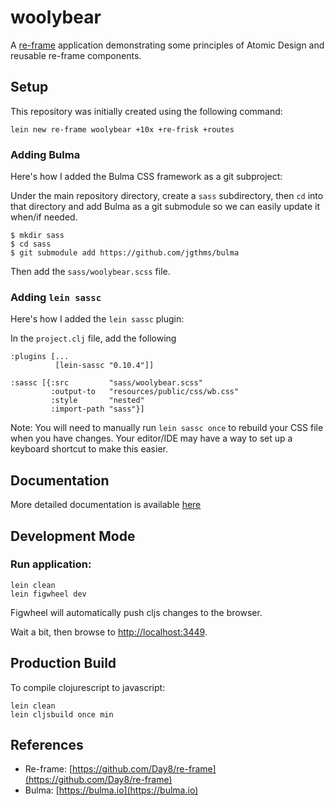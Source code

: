 # woolybear

A [re-frame](https://github.com/Day8/re-frame) application demonstrating some principles of Atomic Design
and reusable re-frame components.

## Setup

This repository was initially created using the following command:

    lein new re-frame woolybear +10x +re-frisk +routes

### Adding Bulma

Here's how I added the Bulma CSS framework as a git subproject:

Under the main repository directory, create a `sass` subdirectory, then `cd` into that directory
and add Bulma as a git submodule so we can easily update it when/if needed. 

    $ mkdir sass
    $ cd sass
    $ git submodule add https://github.com/jgthms/bulma

Then add the `sass/woolybear.scss` file.

### Adding `lein sassc`

Here's how I added the `lein sassc` plugin:

In the `project.clj` file, add the following

    :plugins [...
              [lein-sassc "0.10.4"]]
    
    :sassc [{:src         "sass/woolybear.scss"
             :output-to   "resources/public/css/wb.css"
             :style       "nested"
             :import-path "sass"}]

Note: You will need to manually run `lein sassc once` to rebuild your CSS file
when you have changes. Your editor/IDE may have a way to set up a keyboard shortcut
to make this easier.

## Documentation

More detailed documentation is available [here](docs/)

## Development Mode

### Run application:

```
lein clean
lein figwheel dev
```

Figwheel will automatically push cljs changes to the browser.

Wait a bit, then browse to [http://localhost:3449](http://localhost:3449).

## Production Build

To compile clojurescript to javascript:

```
lein clean
lein cljsbuild once min
```

## References

* Re-frame: [https://github.com/Day8/re-frame](https://github.com/Day8/re-frame)
* Bulma: [https://bulma.io](https://bulma.io)
